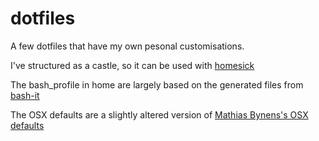 dotfiles
========

A few dotfiles that have my own pesonal customisations.

I've structured as a castle, so it can be used with [homesick](https://github.com/technicalpickles/homesick)  

The bash_profile in home are largely based on the generated files from [bash-it](https://github.com/revans/bash-it) 
 
The OSX defaults are a slightly altered version of [Mathias Bynens's OSX defaults](https://github.com/mathiasbynens/dotfiles/.osx)  